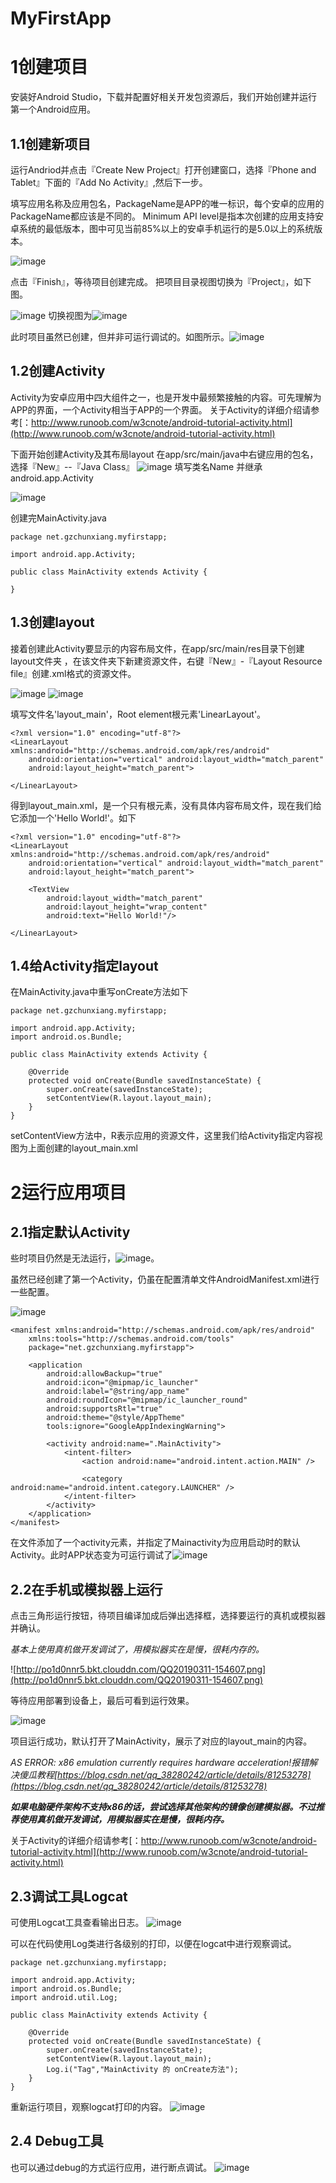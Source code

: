 # MyFirstApp


# 1创建项目
安装好Android Studio，下载并配置好相关开发包资源后，我们开始创建并运行第一个Android应用。
## 1.1创建新项目
运行Andriod并点击『Create New Project』打开创建窗口，选择『Phone and Tablet』下面的『Add No Activity』,然后下一步。


填写应用名称及应用包名，PackageName是APP的唯一标识，每个安卓的应用的PackageName都应该是不同的。
Minimum API level是指本次创建的应用支持安卓系统的最低版本，图中可见当前85%以上的安卓手机运行的是5.0以上的系统版本。

![image](http://po1d0nnr5.bkt.clouddn.com/QQ20190311-132513.png)

点击『Finish』，等待项目创建完成。
把项目目录视图切换为『Project』，如下图。

![image](http://po1d0nnr5.bkt.clouddn.com/QQ20190311-133646.png)  切换视图为![image](http://po1d0nnr5.bkt.clouddn.com/QQ20190311-135625.png)

此时项目虽然已创建，但并非可运行调试的。如图所示。![image](http://po1d0nnr5.bkt.clouddn.com/QQ20190311-135904.png)

## 1.2创建Activity
Activity为安卓应用中四大组件之一，也是开发中最频繁接触的内容。可先理解为APP的界面，一个Activity相当于APP的一个界面。
关于Activity的详细介绍请参考[：http://www.runoob.com/w3cnote/android-tutorial-activity.html](http://www.runoob.com/w3cnote/android-tutorial-activity.html)

下面开始创建Activity及其布局layout
在app/src/main/java中右键应用的包名，选择『New』--『Java Class』
![image](http://po1d0nnr5.bkt.clouddn.com/QQ20190311-142028.png)
填写类名Name 并继承android.app.Activity

![image](http://po1d0nnr5.bkt.clouddn.com/QQ20190311-142413.png)

创建完MainActivity.java

```
package net.gzchunxiang.myfirstapp;

import android.app.Activity;

public class MainActivity extends Activity {
    
}
```

## 1.3创建layout
接着创建此Activity要显示的内容布局文件，在app/src/main/res目录下创建layout文件夹
，在该文件夹下新建资源文件，右键『New』-『Layout Resource file』创建.xml格式的资源文件。

![image](http://po1d0nnr5.bkt.clouddn.com/QQ20190311-143457.png)
![image](http://po1d0nnr5.bkt.clouddn.com/QQ20190311-143724.png)

填写文件名'layout_main'，Root element根元素'LinearLayout'。
```
<?xml version="1.0" encoding="utf-8"?>
<LinearLayout xmlns:android="http://schemas.android.com/apk/res/android"
    android:orientation="vertical" android:layout_width="match_parent"
    android:layout_height="match_parent">

</LinearLayout>
```

得到layout_main.xml，是一个只有根元素，没有具体内容布局文件，现在我们给它添加一个'Hello World!'。如下
```
<?xml version="1.0" encoding="utf-8"?>
<LinearLayout xmlns:android="http://schemas.android.com/apk/res/android"
    android:orientation="vertical" android:layout_width="match_parent"
    android:layout_height="match_parent">
    
    <TextView
        android:layout_width="match_parent"
        android:layout_height="wrap_content"
        android:text="Hello World!"/>

</LinearLayout>
```

## 1.4给Activity指定layout
在MainActivity.java中重写onCreate方法如下
```
package net.gzchunxiang.myfirstapp;

import android.app.Activity;
import android.os.Bundle;

public class MainActivity extends Activity {

    @Override
    protected void onCreate(Bundle savedInstanceState) {
        super.onCreate(savedInstanceState);
        setContentView(R.layout.layout_main);
    }
}
```
setContentView方法中，R表示应用的资源文件，这里我们给Activity指定内容视图为上面创建的layout_main.xml


# 2运行应用项目
## 2.1指定默认Activity
些时项目仍然是无法运行，![image](http://po1d0nnr5.bkt.clouddn.com/QQ20190311-135904.png)。

虽然已经创建了第一个Activity，仍虽在配置清单文件AndroidManifest.xml进行一些配置。

![image](http://po1d0nnr5.bkt.clouddn.com/QQ20190311-151513.png)

```
<manifest xmlns:android="http://schemas.android.com/apk/res/android"
    xmlns:tools="http://schemas.android.com/tools"
    package="net.gzchunxiang.myfirstapp">

    <application
        android:allowBackup="true"
        android:icon="@mipmap/ic_launcher"
        android:label="@string/app_name"
        android:roundIcon="@mipmap/ic_launcher_round"
        android:supportsRtl="true"
        android:theme="@style/AppTheme"
        tools:ignore="GoogleAppIndexingWarning">

        <activity android:name=".MainActivity">
            <intent-filter>
                <action android:name="android.intent.action.MAIN" />

                <category android:name="android.intent.category.LAUNCHER" />
            </intent-filter>
        </activity>
    </application>
</manifest>
```
在文件添加了一个activity元素，并指定了Mainactivity为应用启动时的默认Activity。此时APP状态变为可运行调试了![image](http://po1d0nnr5.bkt.clouddn.com/QQ20190311-153923.png)

## 2.2在手机或模拟器上运行
点击三角形运行按钮，待项目编译加成后弹出选择框，选择要运行的真机或模拟器并确认。

*基本上使用真机做开发调试了，用模拟器实在是慢，很耗内存的。*

![http://po1d0nnr5.bkt.clouddn.com/QQ20190311-154607.png](http://po1d0nnr5.bkt.clouddn.com/QQ20190311-154607.png)

等待应用部署到设备上，最后可看到运行效果。

![image](http://po1d0nnr5.bkt.clouddn.com/QQ20190311-155056.png)

项目运行成功，默认打开了MainActivity，展示了对应的layout_main的内容。

*AS ERROR: x86 emulation currently requires hardware acceleration!报错解决傻瓜教程[https://blog.csdn.net/qq_38280242/article/details/81253278](https://blog.csdn.net/qq_38280242/article/details/81253278)*

***如果电脑硬件架构不支持x86的话，尝试选择其他架构的镜像创建模拟器。不过推荐使用真机做开发调试，用模拟器实在是慢，很耗内存。***

关于Activity的详细介绍请参考[：http://www.runoob.com/w3cnote/android-tutorial-activity.html](http://www.runoob.com/w3cnote/android-tutorial-activity.html)

## 2.3调试工具Logcat
可使用Logcat工具查看输出日志。
![image](http://po1d0nnr5.bkt.clouddn.com/QQ20190311-160120.png)

可以在代码使用Log类进行各级别的打印，以便在logcat中进行观察调试。
```
package net.gzchunxiang.myfirstapp;

import android.app.Activity;
import android.os.Bundle;
import android.util.Log;

public class MainActivity extends Activity {

    @Override
    protected void onCreate(Bundle savedInstanceState) {
        super.onCreate(savedInstanceState);
        setContentView(R.layout.layout_main);
        Log.i("Tag","MainActivity 的 onCreate方法");
    }
}
```
重新运行项目，观察logcat打印的内容。
![image](http://po1d0nnr5.bkt.clouddn.com/QQ20190311-160743.png)


## 2.4 Debug工具
也可以通过debug的方式运行应用，进行断点调试。
![image](http://po1d0nnr5.bkt.clouddn.com/QQ20190311-161211.png)
